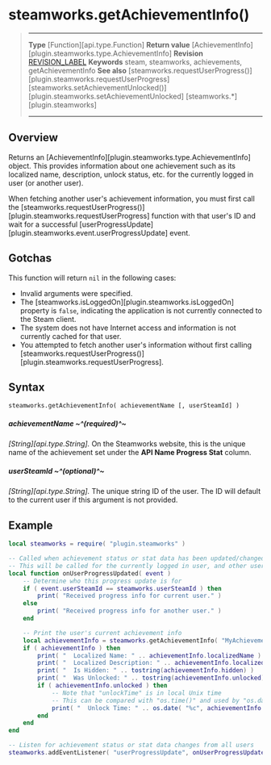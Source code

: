 # steamworks.getAchievementInfo()

> --------------------- ------------------------------------------------------------------------------------------
> __Type__              [Function][api.type.Function]
> __Return value__      [AchievementInfo][plugin.steamworks.type.AchievementInfo]
> __Revision__          [REVISION_LABEL](REVISION_URL)
> __Keywords__          steam, steamworks, achievements, getAchievementInfo
> __See also__          [steamworks.requestUserProgress()][plugin.steamworks.requestUserProgress]
>                       [steamworks.setAchievementUnlocked()][plugin.steamworks.setAchievementUnlocked]
>						[steamworks.*][plugin.steamworks]
> --------------------- ------------------------------------------------------------------------------------------


## Overview

Returns an [AchievementInfo][plugin.steamworks.type.AchievementInfo] object. This provides information about one achievement such as its localized name, description, unlock status, etc. for the currently logged in user (or&nbsp;another&nbsp;user).

When fetching another user's achievement information, you must first call the [steamworks.requestUserProgress()][plugin.steamworks.requestUserProgress] function with that user's&nbsp;ID and wait for a successful [userProgressUpdate][plugin.steamworks.event.userProgressUpdate] event.


## Gotchas

This function will return `nil` in the following cases:

* Invalid arguments were specified.
* The [steamworks.isLoggedOn][plugin.steamworks.isLoggedOn] property is `false`, indicating the application is not currently connected to the Steam client.
* The system does not have Internet access and information is not currently cached for that user.
* You attempted to fetch another user's information without first calling [steamworks.requestUserProgress()][plugin.steamworks.requestUserProgress].


## Syntax

	steamworks.getAchievementInfo( achievementName [, userSteamId] )

##### achievementName ~^(required)^~
_[String][api.type.String]._ On the Steamworks website, this is the unique name of the achievement set under the <nobr>__API Name Progress Stat__</nobr> column.

##### userSteamId ~^(optional)^~
_[String][api.type.String]._ The unique string ID of the user. The ID will default to the current user if this argument is not provided.


## Example

``````lua
local steamworks = require( "plugin.steamworks" )

-- Called when achievement status or stat data has been updated/changed
-- This will be called for the currently logged in user, and other users too
local function onUserProgressUpdated( event )
	-- Determine who this progress update is for
	if ( event.userSteamId == steamworks.userSteamId ) then
		print( "Received progress info for current user." )
	else
		print( "Received progress info for another user." )
	end

	-- Print the user's current achievement info
	local achievementInfo = steamworks.getAchievementInfo( "MyAchievementName", event.userSteamId )
	if ( achievementInfo ) then
		print( "  Localized Name: " .. achievementInfo.localizedName )
		print( "  Localized Description: " .. achievementInfo.localizedDescription )
		print( "  Is Hidden: " .. tostring(achievementInfo.hidden) )
		print( "  Was Unlocked: " .. tostring(achievementInfo.unlocked) )
		if ( achievementInfo.unlocked ) then
			-- Note that "unlockTime" is in local Unix time
			-- This can be compared with "os.time()" and used by "os.date()"
			print( "  Unlock Time: " .. os.date( "%c", achievementInfo.unlockTime ) )
		end
	end
end

-- Listen for achievement status or stat data changes from all users
steamworks.addEventListener( "userProgressUpdate", onUserProgressUpdated )
``````
